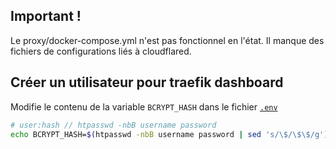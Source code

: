 ## Important !

Le proxy/docker-compose.yml n'est pas fonctionnel en l'état. Il manque des fichiers de configurations liés à cloudflared.

## Créer un utilisateur pour traefik dashboard

Modifie le contenu de la variable `BCRYPT_HASH` dans  le fichier [`.env`](./.env)

```bash
# user:hash // htpasswd -nbB username password
echo BCRYPT_HASH=$(htpasswd -nbB username password | sed 's/\$/\$\$/g') > ~/docker/traefik/.env
```